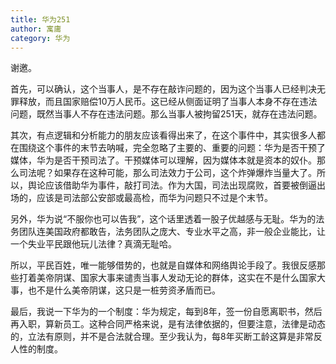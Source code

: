 ```yaml
---
title: 华为251
author: 寓庸
category: 华为
---
```

 谢邀。

首先，可以确认，这个当事人，是不存在敲诈问题的，因为这个当事人已经判决无罪释放，而且国家赔偿10万人民币。这已经从侧面证明了当事人本身不存在违法问题，既然当事人不存在违法问题。那么当事人被拘留251天，就存在违法问题。

其次，有点逻辑和分析能力的朋友应该看得出来了，在这个事件中，其实很多人都在围绕这个事件的末节去呐喊，完全忽略了主要的、重要的问题：华为是否干预了媒体，华为是否干预司法了。干预媒体可以理解，因为媒体本就是资本的奴仆。那么司法呢？如果存在这种可能，那么司法效力于公司，这个炸弹爆炸当量大了。所以，舆论应该借助华为事件，敲打司法。作为大国，司法出现腐败，首要被倒逼出场的，应该是司法部公安部或最高检，而华为问题只不过是个末节。

另外，华为说“不服你也可以告我”，这个话里透着一股子优越感与无耻。华为的法务团队连美国政府都敢告，法务团队之庞大、专业水平之高，非一般企业能比，让一个失业平民跟他玩儿法律？真滴无耻哈。

所以，平民百姓，唯一能够借势的，也就是自媒体和网络舆论手段了。我很反感那些打着美帝阴谋、国家大事来谴责当事人发动无论的群体，这实在不是什么国家大事，也不是什么美帝阴谋，这只是一桩劳资矛盾而已。

最后，我说一下华为的一个制度：华为规定，每到8年，签一份自愿离职书，然后再入职，算新员工。这种合同严格来说，是有法律依据的，但要注意，法律是动态的，立法有原则，并不是合法就合理。至少我认为，每8年买断工龄这算是非常反人性的制度。